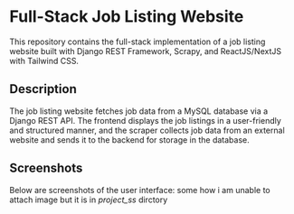 # Full-Stack Job Listing Website

This repository contains the full-stack implementation of a job listing website built with Django REST Framework, Scrapy, and ReactJS/NextJS with Tailwind CSS.

## Description

The job listing website fetches job data from a MySQL database via a Django REST API. The frontend displays the job listings in a user-friendly and structured manner, and the scraper collects job data from an external website and sends it to the backend for storage in the database.

## Screenshots

Below are screenshots of the user interface:
some how i am unable to attach image but it is in *project_ss* dirctory

